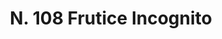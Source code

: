 ---
title: "N. 108 Frutice Incognito"
permalink: "/edition/plant108/"
plant-name: "N. 108"
plant-number: "108"
plant-xml: "/assets/xml/plant108.xml"
plant-img1: "/assets/img/plant108_verso.jpg"
plant-img2: "/assets/img/plant108.jpg"
plant-title: "N. 108 Frutice Incognito"
plant-wfo-link: "http://www.worldfloraonline.org/taxon/wfo-0000421966"
plant-kew-link: ""
plant-taxon-content: "I. Vaccinium Vitis Idaea L. II. Vaccinium Myrtillus L."
layout: single-xml
---